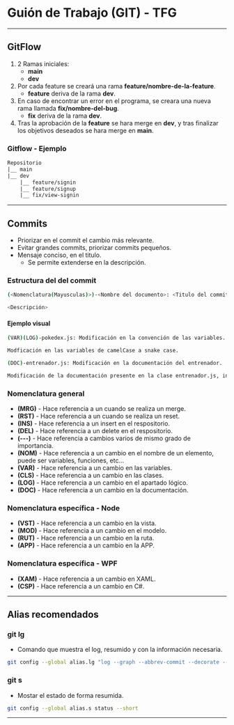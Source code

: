 # Guión de Trabajo (GIT) - TFG

---

## GitFlow

1. 2 Ramas iniciales:
   - **main**
   - **dev**
2. Por cada feature se creará una rama **feature/nombre-de-la-feature**.
   - **feature** deriva de la rama **dev**.
3. En caso de encontrar un error en el programa, se creara una nueva rama llamada **fix/nombre-del-bug**.
   - **fix** deriva de la rama **dev**.
4. Tras la aprobación de la **feature** se hara merge en **dev**, y tras finalizar los objetivos deseados se hara merge en **main**.

### Gitflow - Ejemplo

```txt
Repositorio
|__ main
|__ dev
    |__ feature/signin
    |__ feature/signup
    |__ fix/view-signin
```

---

## Commits

- Priorizar en el commit el cambio más relevante.
- Evitar grandes commits, priorizar commits pequeños.
- Mensaje conciso, en el titulo.
  - Se permite extenderse en la descripción.

### Estructura del del commit

```bash
(<Nomenclatura(Mayusculas)>)-<Nombre del documento>: <Titulo del commit>

<Descripción>
```

#### Ejemplo visual

```bash
(VAR)(LOG)-pokedex.js: Modificación en la convención de las variables.

Modficación en las variables de camelCase a snake case.
```

```bash
(DOC)-entrenador.js: Modificación en la documentación del entrenador.

Modificación de la documentación presente en la clase entrenador.js, indicando y detallando de forma más clara y concisa que hace cada uno de los atributos presentes.
```

### Nomenclatura general

- **(MRG)** - Hace referencia a un cuando se realiza un merge.
- **(RST)** - Hace referencia a un cuando se realiza un reset.
- **(INS)** - Hace referencia a un insert en el respositorio.
- **(DEL)** - Hace referencia a un delete en el respositorio.
- **(---)** - Hace referencia a cambios varios de mismo grado de importancia.
- **(NOM)** - Hace referencia a un cambio en el nombre de un elemento, puede ser variables, funciones, etc...
- **(VAR)** - Hace referencia a un cambio en las variables.
- **(CLS)** - Hace referencia a un cambio en las clases.
- **(LOG)** - Hace referencia a un cambio en el apartado lógico.
- **(DOC)** - Hace referencia a un cambio en la documentación.
 
### Nomenclatura específica - Node

- **(VST)** - Hace referencia a un cambio en la vista.
- **(MOD)** - Hace referencia a un cambio en el modelo.
- **(RUT)** - Hace referencia a un cambio en la ruta.
- **(APP)** - Hace referencia a un cambio en la APP.

### Nomenclatura específica - WPF

- **(XAM)** - Hace referencia a un cambio en XAML.
- **(CSP)** - Hace referencia a un cambio en C#.

---

## Alias recomendados

### git lg

- Comando que muestra el log, resumido y con la información necesaria.

```bash
git config --global alias.lg "log --graph --abbrev-commit --decorate --format=format:'%C(bold blue)%h%C(reset) - %C(bold green)(%ar)%C(reset) %C(white)%s%C(reset) %C(dim white)- %an%C(reset)%C(bold yellow)%d%C(reset)' --all"
```

### git s

- Mostar el estado de forma resumida.

```bash
git config --global alias.s status --short
```

---
